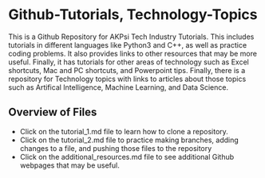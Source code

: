 # Github-Tutorials, Technology-Topics

This is a Github Repository for AKPsi Tech Industry Tutorials. This includes tutorials in different languages like Python3 and C++, as well as practice coding problems. It also provides links to other resources that may be more useful. Finally, it has tutorials for other areas of technology such as Excel shortcuts, Mac and PC shortcuts, and Powerpoint tips. Finally, there is a repository for Technology topics with links to articles about those topics such as Artifical Intelligence, Machine Learning, and Data Science. 

## Overview of Files
* Click on the tutorial_1.md file to learn how to clone a repository.
* Click on the tutorial_2.md file to practice making branches, adding changes to a file, and pushing those files to the repository
* Click on the additional_resources.md file to see additional Github webpages that may be useful.
